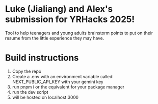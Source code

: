 # Luke (Jialiang) and Alex's submission for YRHacks 2025!
Tool to help teenagers and young adults brainstorm points to put on their resume from the little experience they may have.

# Build instructions
1. Copy the repo
2. Create a .env with an environment variable called NEXT_PUBLIC_API_KEY with your gemini key
3. run pnpm i or the equivalent for your package manager
4. run the dev script
5. will be hosted on localhost:3000
